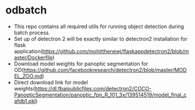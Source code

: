 # odbatch
* This repo contains all required utils for running object detection during batch process.
* Set up of detectron 2 will be exactly similar to detectron2 installation for flask application(https://github.com/mohitthenewj/flaskappdetectron2/blob/master/Dockerfile)
* Download model weights for panoptic segmentation for OD(https://github.com/facebookresearch/detectron2/blob/master/MODEL_ZOO.md)
* Direct download link for model weights(https://dl.fbaipublicfiles.com/detectron2/COCO-PanopticSegmentation/panoptic_fpn_R_101_3x/139514519/model_final_cafdb1.pkl)
